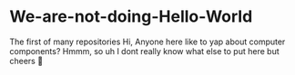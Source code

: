 # We-are-not-doing-Hello-World
The first of many repositories
Hi, Anyone here like to yap about computer components?
Hmmm, so uh I dont really know what else to put here but cheers 🍻
